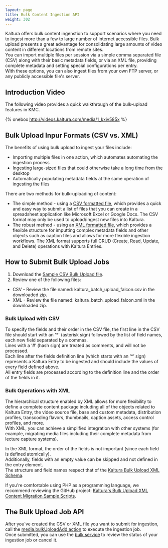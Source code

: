 ```yaml
---
layout: page
title: Bulk Content Ingestion API
weight: 302
---
```


Kaltura offers bulk content ingenstion to support scenarios where you need to ingest more than a few to large number of internet accessible files. Bulk upload presents a great advantage for consolidating large amounts of video content in different locations from remote sites.  
You can import multiple files per session via a simple comma separated file (CSV) along with their basic metadata fields, or via an XML file, providing complete metadata and setting special configurations per entry.  
With these options, you can also ingest files from your own FTP server, or any publicly accessible file's server.

## Introduction Video  

The following video provides a quick walkthrough of the bulk-upload features in KMC. 

{% onebox http://videos.kaltura.com/media/1_kxiv585x %}

## Bulk Upload Inpur Formats (CSV vs. XML)  

The benefits of using bulk upload to ingest your files include:

* Importing multiple files in one action, which automates automating the ingestion process
* Ingesting large-sized files that could otherwise take a long time from the desktop
* Automatically populating metadata fields at the same operation of ingesting the files

There are two methods for bulk-uploading of content:

* The simple method - using a [CSV formatted file](http://en.wikipedia.org/wiki/Comma-separated_values), which provides a quick and easy way to submit a list of files that you can create in a spreadsheet application like Microsoft Excel or Google Docs. The CSV format may only be used to upload/ingest new files into Kaltura.
* The robust method - using an [XML formatted file](http://en.wikipedia.org/wiki/XML), which provides a flexible structure for imputting complex metadata fields and other objects such as caption files and allows for more flexible ingestion workflows. The XML format supports full CRUD (Create, Read, Update, and Delete) operations with Kaltura Entries.

## How to Submit Bulk Upload Jobs  

1. Download the [Sample CSV Bulk Upload file](https://cdnapisec.kaltura.com/content/docs/kaltura_batch_upload_falcon.zip).  
2. Review one of the following files:
  * CSV - Review the file named: kaltura_batch_upload_falcon.csv in the downloaded zip.
  * XML - Review the file named: kaltura_batch_upload_falcon.xml in the downloaded zip.

### Bulk Upload with CSV  

To specify the fields and their order in the CSV file, the first line in the CSV file should start with an '\*'  (asterisk sign) followed by the list of field names, each new field separated by a commas.   
Lines with a ‘#’ (hash sign) are treated as comments, and will not be processed.  
Each line after the fields definition line (which starts with an ‘*’ sign) represents a Kaltura Entry to be ingested and should include the values of every field defined above.  
All entry fields are processed according to the definition line and the order of the fields in it.  

### Bulk Operations with XML

The hierarchical structure enabled by XML allows for more flexibility to define a complete content package including all of the objects related to Kaltura Entry, the video source file, base and custom metadata, distribution profiles, transcoding flavors, thumbnails, caption assets, access control profiles, and more.   
With XML, you can achieve a simplified integration with other systems (for example, migrating media files including their complete metadata from lecture capture systems).   

In the XML format, the order of the fields is not important (since each field is defined atomically).  
Additionally, fields with an empty value can be skipped and not defined in the entry element.  
The structure and field names respect that of the [Kaltura Bulk Upload XML Schema](https://developer.kaltura.com/api-docs/#/Bulk%20Upload).

If you're comfortable using PHP as a programming language, we recommend reviewing the GitHub project: [Kaltura's Bulk Upload XML Content Migration Sample Scripts](https://github.com/kaltura/kaltura-bulk-upload-migration-samples).


## The Bulk Upload Job API  

After you've created the CSV or XML file you want to submit for ingestion, call the [media.bulkUploadAdd action](https://developer.kaltura.com/api-docs/#/media.bulkUploadAdd) to execute the ingestion job.   
Once submitted, you can use the [bulk service](https://developer.kaltura.com/api-docs/#/bulk) to review the status of your ingestion job or cancel it.   

